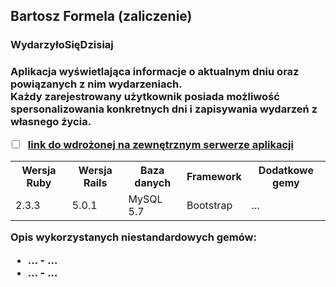<h2>Bartosz Formela (zaliczenie)</h2>

<h3>WydarzyłoSięDzisiaj<h3>

<p>Aplikacja wyświetlająca informacje o aktualnym dniu oraz powiązanych z nim wydarzeniach.<br>
   Każdy zarejestrowany użytkownik posiada możliwość spersonalizowania konkretnych dni i zapisywania wydarzeń z własnego życia.</p>

- [ ] [link do wdrożonej na zewnętrznym serwerze aplikacji](/)

<table>
  <tr>
    <th>Wersja Ruby</th>
    <th>Wersja Rails</th>
    <th>Baza danych</th>
    <th>Framework</th>
    <th>Dodatkowe gemy</th>
  </tr>
  <tr>
    <td>2.3.3</td>
    <td>5.0.1</td>
    <td>MySQL 5.7</td>
    <td>Bootstrap</td>
    <td>...</td>
  </tr>
</table>

<b>Opis wykorzystanych niestandardowych gemów:</b>

<ul>
<li> <strong>...</strong> - ...</li>
<li> <strong>...</strong> - ...</li>
</ul>